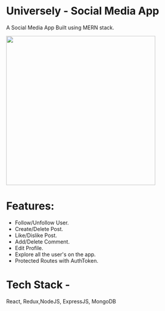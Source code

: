 # Universely - Social Media App
A Social Media App Built using MERN stack.

<img src="client/src/assets/SocialMedia.gif" width="400px">

# Features:
- Follow/Unfollow User.
- Create/Delete Post.
- Like/Dislike Post.
- Add/Delete Comment.
- Edit Profile.
- Explore all the user's on the app.
- Protected Routes with AuthToken.

# Tech Stack - 
React, Redux,NodeJS, ExpressJS, MongoDB
